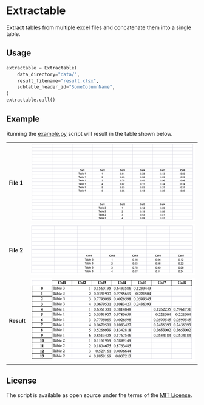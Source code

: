# Extractable
Extract tables from multiple excel files and concatenate them into a single table.

## Usage

```python
extractable = Extractable(
    data_directory="data/",
    result_filename="result.xlsx",
    subtable_header_id="SomeColumnName",
)
extractable.call()
```

## Example
Running the [example.py](example.py) script will result in the table shown below.

| |  |
| - | - |
| **File 1** | ![alt text](example/preview-data1.png) |
| **File 2** | ![alt text](example/preview-data2.png) |
| **Result** | ![alt text](example/preview-result.png) |
## License
The script is available as open source under the terms of the [MIT License](https://opensource.org/licenses/MIT).

